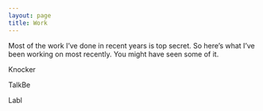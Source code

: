 ```yaml
---
layout: page
title: Work
---
```


Most of the work I’ve done in recent years is top secret. So here’s what I’ve been working on most recently. You might have seen some of it.

Knocker

TalkBe

Labl
